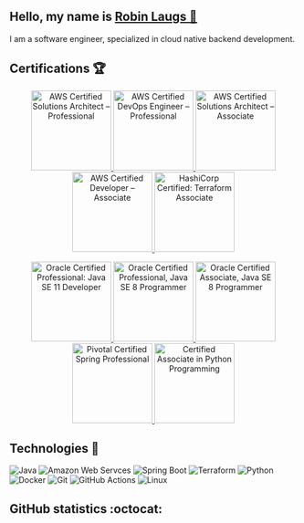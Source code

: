 ## Hello, my name is [Robin Laugs :wave:](https://www.linkedin.com/in/robinlaugs/)

I am a software engineer, specialized in cloud native backend development.

## Certifications :trophy:

<p align="center">
    <a href="https://www.credly.com/badges/d9e6db60-83e7-4403-a338-ad5527f52554">
        <img src="https://images.credly.com/size/680x680/images/2d84e428-9078-49b6-a804-13c15383d0de/image.png" alt="AWS Certified Solutions Architect – Professional" height="140">
    </a>
    <a href="https://www.credly.com/badges/e7572c57-c075-447d-a99c-29dd78d94aa0">
        <img src="https://images.credly.com/size/680x680/images/bd31ef42-d460-493e-8503-39592aaf0458/image.png" alt="AWS Certified DevOps Engineer – Professional" height="140">
    </a>
    <a href="https://www.credly.com/badges/2eafcd02-816e-4be9-b9e0-c86e3ba475e1">
        <img src="https://images.credly.com/size/680x680/images/0e284c3f-5164-4b21-8660-0d84737941bc/image.png" alt="AWS Certified Solutions Architect – Associate" height="140">
    </a>
    <a href="https://www.credly.com/badges/a030d75d-bf6f-4daf-b46d-5f1d07cdaf73">
        <img src="https://images.credly.com/size/680x680/images/b9feab85-1a43-4f6c-99a5-631b88d5461b/image.png" alt="AWS Certified Developer – Associate" height="140">
    </a>     
    <a href="https://www.credly.com/badges/406f9e16-1410-4d35-87f7-f9f0cb9fc537">
        <img src="https://images.credly.com/size/680x680/images/99289602-861e-4929-8277-773e63a2fa6f/image.png" alt="HashiCorp Certified: Terraform Associate" height="140">
    </a>
</p>

<p align="center">
    <a href="https://www.credly.com/badges/18ff3b07-e461-4ae7-bf74-9590eebddd1c">
        <img src="https://images.credly.com/size/680x680/images/6f2a9ef8-4da2-4e67-bd52-84fbaa1af776/02_Java-SE-11-Developer_Professional__1_.png" alt="Oracle Certified Professional: Java SE 11 Developer" height="140">
    </a>
    <a href="https://www.credly.com/badges/c487230b-675b-4498-80a4-4947cf218b1b">
        <img src="https://images.credly.com/size/680x680/images/3e1a7290-fade-4be4-9bcd-1a7743294a81/Oracle_Professional_Badge__1_.png" alt="Oracle Certified Professional, Java SE 8 Programmer" height="140">
    </a>
    <a href="https://www.credly.com/badges/40782c7c-0894-4361-a054-389453939178">
        <img src="https://images.credly.com/size/680x680/images/a9848abf-f8bd-474d-a9b4-6086da11a916/Oracle_Associates_Badge__1_.png" alt="Oracle Certified Associate, Java SE 8 Programmer" height="140">
    </a>     
    <a href="https://bcert.me/bc/html/show-badge.html?b=fgkszkug">
        <img src="https://bcert.me/bc/html/img/badges/generated/badge-7986.png" alt="Pivotal Certified Spring Professional" height="140">
    </a>
    <a href="https://www.credly.com/badges/d235e2c7-3b93-41c8-8ba4-a5ab6cca99db">
        <img src="https://images.credly.com/size/680x680/images/9ba65b84-382b-4968-b93b-e9fb399c0e29/silver_2_small.png" alt="Certified Associate in Python Programming" height="140">
    </a>                
</p>

## Technologies :hammer:

![Java](https://img.shields.io/badge/-Java-black?style=flat&logo=openjdk)
![Amazon Web Servces](https://img.shields.io/badge/Amazon%20Web%20Services-black?style=flat&logo=amazon-aws)
![Spring Boot](https://img.shields.io/badge/-Spring%20Boot-black?style=flat&logo=springboot)
![Terraform](https://img.shields.io/badge/-Terraform-black?style=flat&logo=terraform)
![Python](https://img.shields.io/badge/-Python-black?style=flat&logo=python)
![Docker](https://img.shields.io/badge/-Docker-black?style=flat&logo=docker)
![Git](https://img.shields.io/badge/-Git-black?style=flat&logo=git)
![GitHub Actions](https://img.shields.io/badge/-GitHub%20Actions-black?style=flat&logo=github-actions)
![Linux](https://img.shields.io/badge/-Linux-black?style=flat&logo=linux)


## GitHub statistics :octocat:
